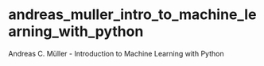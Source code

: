 # andreas_muller_intro_to_machine_learning_with_python
Andreas C. Müller - Introduction to Machine Learning with Python
